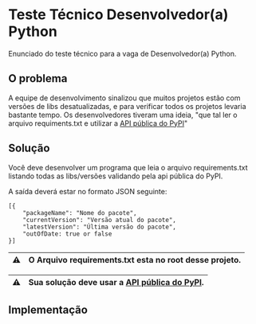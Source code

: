 # Teste Técnico Desenvolvedor(a) Python

Enunciado do teste técnico para a vaga de Desenvolvedor(a) Python.

## O problema

A equipe de desenvolvimento sinalizou que muitos projetos estão com versões de libs desatualizadas,
e para verificar todos os projetos levaria bastante tempo. Os desenvolvedores tiveram uma ideia, 
"que tal ler o arquivo requiments.txt e utilizar a [API pública do PyPI](https://warehouse.readthedocs.io/api-reference/json.html)"

## Solução

Você deve desenvolver um programa que leia o arquivo requirements.txt
listando todas as libs/versões validando pela api pública do PyPI.

A saída deverá estar no formato JSON seguinte:

```
[{
    "packageName": "Nome do pacote",
    "currentVersion": "Versão atual do pacote",
    "latestVersion": "Última versão do pacote",
    "outOfDate: true or false
}]
```

| ⚠️ | O Arquivo requirements.txt esta no root desse projeto. |
| --- | --- |

| ⚠️ | Sua solução deve usar a [API pública do PyPI](https://warehouse.readthedocs.io/api-reference/json.html). |
| --- | --- |

## Implementação


